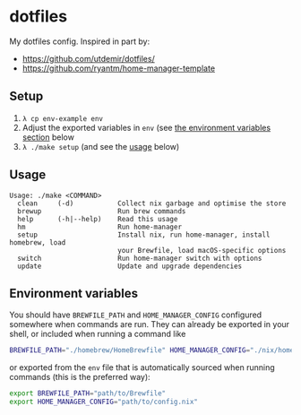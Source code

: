 # dotfiles

My dotfiles config. Inspired in part by:
* https://github.com/utdemir/dotfiles/
* https://github.com/ryantm/home-manager-template

## Setup

1. `λ cp env-example env`
1. Adjust the exported variables in `env` (see [the environment variables
   section](#environment-variables) below
1. `λ ./make setup` (and see the [usage](#usage) below)

## Usage

```
Usage: ./make <COMMAND>
  clean     (-d)           Collect nix garbage and optimise the store
  brewup                   Run brew commands
  help      (-h|--help)    Read this usage
  hm                       Run home-manager
  setup                    Install nix, run home-manager, install homebrew, load
                           your Brewfile, load macOS-specific options
  switch                   Run home-manager switch with options
  update                   Update and upgrade dependencies
```

## Environment variables
You should have `BREWFILE_PATH` and `HOME_MANAGER_CONFIG` configured somewhere
when commands are run. They can already be exported in your shell, or included
when running a command like

```bash
BREWFILE_PATH="./homebrew/HomeBrewfile" HOME_MANAGER_CONFIG="./nix/home.nix" ./make update
```

or exported from the `env` file that is automatically sourced when running
commands (this is the preferred way):

```bash
export BREWFILE_PATH="path/to/Brewfile"
export HOME_MANAGER_CONFIG="path/to/config.nix"
```
